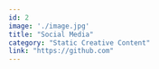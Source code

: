 ```yaml
---
id: 2
image: './image.jpg'
title: "Social Media"
category: "Static Creative Content"
link: "https://github.com"
---
```

